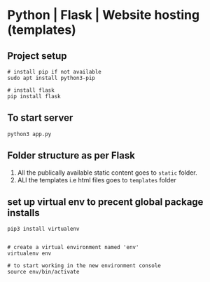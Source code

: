 # Python | Flask  | Website hosting (templates)

## Project setup

```
# install pip if not available
sudo apt install python3-pip

# install flask
pip install flask

```

## To start server

```
python3 app.py
```

## Folder structure as per Flask

1. All the publically available static content goes to `static` folder.
2. ALl the templates i.e html files goes to `templates` folder


## set up virtual env to precent global package installs

```
pip3 install virtualenv


# create a virtual environment named 'env'
virtualenv env

# to start working in the new environment console
source env/bin/activate
```